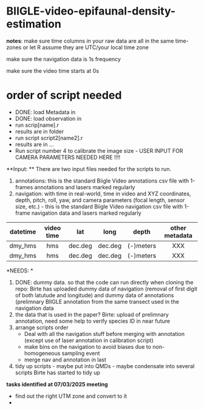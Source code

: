# BIIGLE-video-epifaunal-density-estimation

**notes**: make sure time columns in your raw data are all in the same time-zones or let R assume they are UTC/your local time zone

make sure the navigation data is 1s frequency 

make sure the video time starts at 0s

# order of script needed 
- DONE: load Metadata in
- DONE: load observation in
- run scrip[name].r
- results are in folder
- run script script2[name2].r
- results are in ...
- Run script number 4 to calibrate the image size - USER INPUT FOR CAMERA PARAMETERS NEEDED HERE !!!! 


**Input: ** There are two input files needed for the scripts to run.
1) annotations: this is the standard Biigle Video annotations csv file with 1-frames annotations and lasers marked regularly
2) navigation: with time in real-world, time in video and XYZ coordinates, depth, pitch, roll, yaw, and camera parameters (focal length, sensor size, etc.) - this is the standard Biigle Video navigation csv file with 1-frame navigation data and lasers marked regularly

|  datetime| video time | lat | long | depth | other metadata |
| :---: | :---: | :---: | :---: | :---: | :---: |
| dmy_hms | hms | dec.deg | dec.deg | (-)meters | XXX |
| dmy_hms | hms | dec.deg | dec.deg | (-)meters | XXX | 





*NEEDS: *
1) DONE: dummy data. so that the code can run directly when cloning the repo: Birte has uploaded dummy data of navigation (removal of first digit of both latutude and longitude) and dummy data of annotations (prelimnary BIIGLE annotation from the same transect used in the navigation data 
2) the data that is used in the paper? Birte: upload of prelimnary annotation, need some help to verify species ID in near future
3) arrange scripts order 
    - Deal with all the navigation stuff before merging with annotation (except use of laser annotation in calibration script)
    - make bins on the navigation to avoid biases due to non-homogeneous sampling event
    - merge nav and annotation in last
4) tidy up scripts - maybe put into QMDs - maybe condensate into several scripts Birte has started to tidy up 

**tasks identified at 07/03/2025 meeting**

- find out the right UTM zone and convert to it
- 
